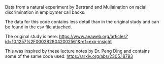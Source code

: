 Data from a natural experiment by Bertrand and Mullaination on racial discrimination in employmer call backs.

The data for this code contains less detail than in the original study and can be found in the csv file attached.

The original study is here: https://www.aeaweb.org/articles?id=10.1257%2F0002828042002561&ref=exo-insight

This was inspired by these lecture notes by Dr. Peng Ding and contains some of the same code used: https://arxiv.org/abs/2305.18793
